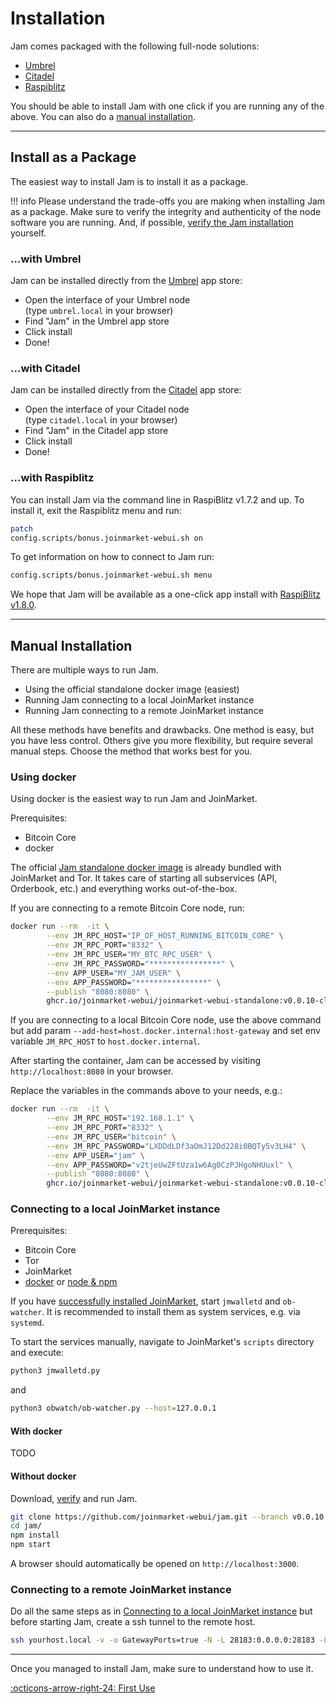 # Installation

Jam comes packaged with the following full-node solutions:

- [Umbrel](#with-umbrel)
- [Citadel](#with-citadel)
- [Raspiblitz](#with-raspiblitz)

You should be able to install Jam with one click if you are running any of the
above. You can also do a [manual installation](#manual-installation).

---

## Install as a Package

The easiest way to install Jam is to install it as a package.

!!! info
    Please understand the trade-offs you are making when installing Jam as a
    package. Make sure to verify the integrity and authenticity of the node
    software you are running. And, if possible, [verify the Jam
    installation][verification] yourself.

[verification]: /software/verification

### ...with Umbrel

Jam can be installed directly from the [Umbrel](https://umbrel.com/) app store:

- Open the interface of your Umbrel node <br/> (type `umbrel.local` in your browser)
- Find "Jam" in the Umbrel app store
- Click install
- Done!

### ...with Citadel

Jam can be installed directly from the [Citadel](https://runcitadel.space/) app store:

- Open the interface of your Citadel node <br/> (type `citadel.local` in your browser)
- Find "Jam" in the Citadel app store
- Click install
- Done!

### ...with Raspiblitz

You can install Jam via the command line in RaspiBlitz v1.7.2 and up. To install
it, exit the Raspiblitz menu and run:

```sh
patch
config.scripts/bonus.joinmarket-webui.sh on
```

To get information on how to connect to Jam run:

```sh
config.scripts/bonus.joinmarket-webui.sh menu
```

We hope that Jam will be available as a one-click app
install with [RaspiBlitz
v1.8.0](https://github.com/rootzoll/raspiblitz/issues/2891).

---

## Manual Installation

There are multiple ways to run Jam.
- Using the official standalone docker image (easiest)
- Running Jam connecting to a local JoinMarket instance
- Running Jam connecting to a remote JoinMarket instance

All these methods have benefits and drawbacks. One method is easy, but you
have less control. Others give you more flexibility, but require several
manual steps. Choose the method that works best for you.

### Using docker

Using docker is the easiest way to run Jam and JoinMarket.

Prerequisites:
- Bitcoin Core
- docker

The official [Jam standalone docker image][jam-docker-standalone]
is already bundled with JoinMarket and Tor. It takes care of starting all
subservices (API, Orderbook, etc.) and everything works out-of-the-box.

[jam-docker-standalone]: https://github.com/joinmarket-webui/jam-docker/pkgs/container/joinmarket-webui-standalone

If you are connecting to a remote Bitcoin Core node, run:
```sh
docker run --rm  -it \
        --env JM_RPC_HOST="IP_OF_HOST_RUNNING_BITCOIN_CORE" \
        --env JM_RPC_PORT="8332" \
        --env JM_RPC_USER="MY_BTC_RPC_USER" \
        --env JM_RPC_PASSWORD="****************" \
        --env APP_USER="MY_JAM_USER" \
        --env APP_PASSWORD="****************" \
        --publish "8080:8080" \
        ghcr.io/joinmarket-webui/joinmarket-webui-standalone:v0.0.10-clientserver-v0.9.6
```

If you are connecting to a local Bitcoin Core node, use the above command but
add param `--add-host=host.docker.internal:host-gateway` and set env variable
`JM_RPC_HOST` to `host.docker.internal`.

After starting the container, Jam can be accessed by visiting
`http://localhost:8080` in your browser.

Replace the variables in the commands above to your needs, e.g.:
```sh
docker run --rm  -it \
        --env JM_RPC_HOST="192.168.1.1" \
        --env JM_RPC_PORT="8332" \
        --env JM_RPC_USER="bitcoin" \
        --env JM_RPC_PASSWORD="LXDDdLDf3aOmJ12Dd228i0BQTy5v3LH4" \
        --env APP_USER="jam" \
        --env APP_PASSWORD="v2tjeUwZFtUza1w6Ag0CzPJHgoNHUuxl" \
        --publish "8080:8080" \
        ghcr.io/joinmarket-webui/joinmarket-webui-standalone:v0.0.10-clientserver-v0.9.6
```

### Connecting to a local JoinMarket instance

Prerequisites:
- Bitcoin Core
- Tor
- JoinMarket
- [docker](#with-docker) or [node & npm](#without-docker)

If you have [successfully installed JoinMarket][jm-install-docs], start
`jmwalletd` and `ob-watcher`. It is recommended to install them as system 
services, e.g. via `systemd`.

[jm-install-docs]: https://github.com/JoinMarket-Org/joinmarket-clientserver/blob/master/docs/INSTALL.md

To start the services manually, navigate to JoinMarket's `scripts`
directory and execute:

```sh
python3 jmwalletd.py
```
and
```sh
python3 obwatch/ob-watcher.py --host=127.0.0.1
```

#### With docker
TODO

#### Without docker

Download, [verify][verification] and run Jam.

```sh
git clone https://github.com/joinmarket-webui/jam.git --branch v0.0.10 --depth=1
cd jam/
npm install
npm start
```

A browser should automatically be opened on `http://localhost:3000`. 

### Connecting to a remote JoinMarket instance

Do all the same steps as in [Connecting to a local JoinMarket instance](#connecting-to-a-local-JoinMarket-instance)
but before starting Jam, create a ssh tunnel to the remote host.

```sh
ssh yourhost.local -v -o GatewayPorts=true -N -L 28183:0.0.0.0:28183 -L 28283:0.0.0.0:28283 -L 62601:0.0.0.0:62601
```

---

Once you managed to install Jam, make sure to understand how to use it.

[:octicons-arrow-right-24: First Use][cheatsheet]


[cheatsheet]: /interface/00-cheatsheet
